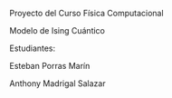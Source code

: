 Proyecto del Curso Física Computacional


Modelo de Ising Cuántico 


Estudiantes:

Esteban Porras Marín 

Anthony Madrigal Salazar
